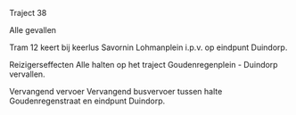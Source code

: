 Traject 38

Alle gevallen

Tram 12
keert bij keerlus Savornin Lohmanplein i.p.v. op eindpunt Duindorp.

Reizigerseffecten
Alle halten op het traject Goudenregenplein - Duindorp vervallen.

Vervangend vervoer
Vervangend busvervoer tussen halte Goudenregenstraat en eindpunt Duindorp.
